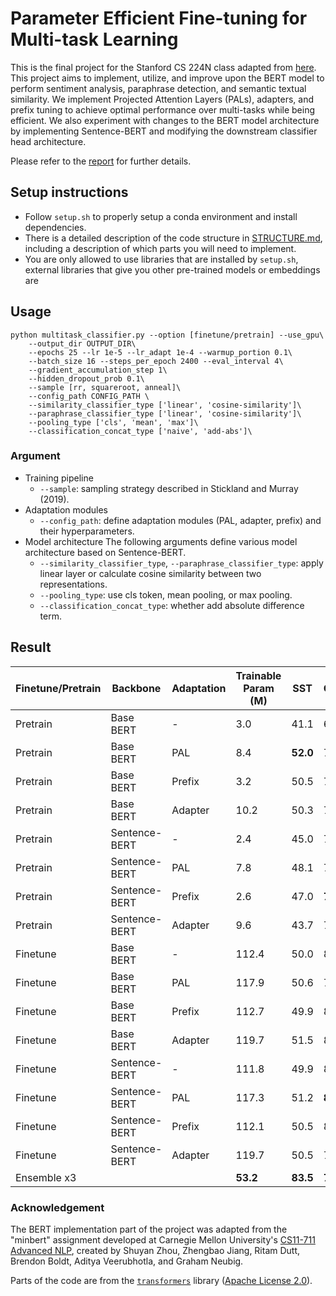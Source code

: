 # Parameter Efficient Fine-tuning for Multi-task Learning
This is the final project for the Stanford CS 224N class adapted from [here](https://github.com/gpoesia/minbert-default-final-project.git). This project aims to implement, utilize, and improve upon the BERT model to perform sentiment analysis, paraphrase detection, and semantic textual similarity. We implement Projected Attention Layers (PALs), adapters, and prefix tuning to achieve optimal performance over multi-tasks while being efficient. We also experiment with changes to the BERT model architecture by implementing Sentence-BERT and modifying the downstream classifier head architecture. 

Please refer to the [report](CS_224N_Final_Report.pdf) for further details.

## Setup instructions

* Follow `setup.sh` to properly setup a conda environment and install dependencies.
* There is a detailed description of the code structure in [STRUCTURE.md](./STRUCTURE.md), including a description of which parts you will need to implement.
* You are only allowed to use libraries that are installed by `setup.sh`, external libraries that give you other pre-trained models or embeddings are

## Usage

```
python multitask_classifier.py --option [finetune/pretrain] --use_gpu\
	--output_dir OUTPUT_DIR\
    --epochs 25 --lr 1e-5 --lr_adapt 1e-4 --warmup_portion 0.1\
    --batch_size 16 --steps_per_epoch 2400 --eval_interval 4\
    --gradient_accumulation_step 1\
    --hidden_dropout_prob 0.1\
    --sample [rr, squareroot, anneal]\
    --config_path CONFIG_PATH \
    --similarity_classifier_type ['linear', 'cosine-similarity']\
    --paraphrase_classifier_type ['linear', 'cosine-similarity']\
    --pooling_type ['cls', 'mean', 'max']\
    --classification_concat_type ['naive', 'add-abs']\  
```
### Argument
- Training pipeline
    - ```--sample```: sampling strategy described in Stickland and Murray (2019).
- Adaptation modules
    - ```--config_path```: define adaptation modules (PAL, adapter, prefix) and their hyperparameters.
- Model architecture
    The following arguments define various model architecture based on Sentence-BERT.
    - ```--similarity_classifier_type```, ```--paraphrase_classifier_type```: apply linear layer or calculate cosine similarity between two representations.
    - ```--pooling_type```: use cls token, mean pooling, or max pooling.
    - ```--classification_concat_type```: whether add absolute difference term.

## Result

 Finetune/Pretrain | Backbone | Adaptation | Trainable Param (M) | SST | Quora | STS | Avg
 ---|---|---|---|---|---|---|---
Pretrain | Base BERT | - | 3.0 | 41.1 | 67.5 | 27.2 | 45.3
Pretrain | Base BERT | PAL | 8.4 | **52.0** | 73.9 | 34.9 | 53.6
Pretrain | Base BERT | Prefix | 3.2 | 50.5 | 72.3 | 36.7 | 53.2
Pretrain | Base BERT | Adapter | 10.2 | 50.3 | 75.5 | 33.8 | 53.2
Pretrain | Sentence-BERT | - | 2.4 | 45.0 | 72.2 | 49.5 | 55.6
Pretrain | Sentence-BERT | PAL | 7.8 | 48.1 | 73.1 | **74.4** | 65.2
Pretrain | Sentence-BERT | Prefix | 2.6 | 47.0 | **77.5** | 72.3 | **65.6**
Pretrain | Sentence-BERT | Adapter | 9.6 | 43.7 | 76.5 | 68.1 | 62.8
Finetune | Base BERT | - | 112.4 | 50.0 | 81.5 | 43.7 | 58.4 
Finetune | Base BERT | PAL | 117.9 | 50.6 | 79.2 | 47.6 | 59.2 
Finetune | Base BERT | Prefix | 112.7 | 49.9 | 82.9 | 53.6 | 62.1 
Finetune | Base BERT | Adapter | 119.7 | 51.5 | 81.6 | 46.2 | 59.8
Finetune | Sentence-BERT | - | 111.8 | 49.9 | 82.3 | 75.9 | 69.4 
Finetune | Sentence-BERT | PAL | 117.3 | 51.2 | **83.4** | 74.6 | 69.7
Finetune | Sentence-BERT | Prefix | 112.1 | 50.5 | 81.9 | **77.5** | **70.0** 
Finetune | Sentence-BERT | Adapter | 119.7 | 50.5 | 79.3 | 72.7 | 67.5
Ensemble x3 ||| **53.2** | **83.5** | **78.5** | **71.1**

### Acknowledgement

The BERT implementation part of the project was adapted from the "minbert" assignment developed at Carnegie Mellon University's [CS11-711 Advanced NLP](http://phontron.com/class/anlp2021/index.html),
created by Shuyan Zhou, Zhengbao Jiang, Ritam Dutt, Brendon Boldt, Aditya Veerubhotla, and Graham Neubig.

Parts of the code are from the [`transformers`](https://github.com/huggingface/transformers) library ([Apache License 2.0](./LICENSE)).
